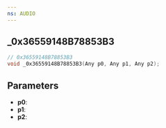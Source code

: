 ```yaml
---
ns: AUDIO
---
```

## _0x36559148B78853B3

```c
// 0x36559148B78853B3
void _0x36559148B78853B3(Any p0, Any p1, Any p2);
```

## Parameters
* **p0**:
* **p1**:
* **p2**:

